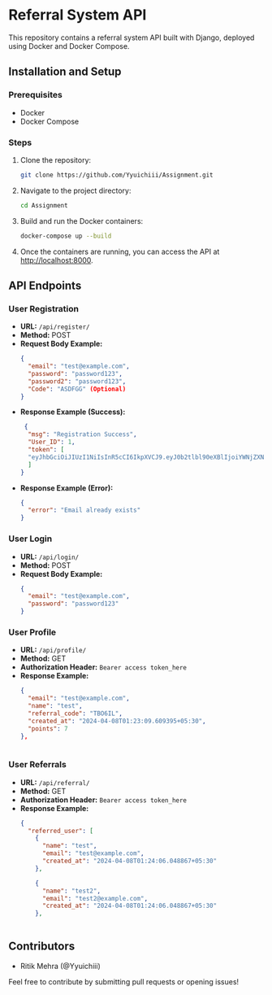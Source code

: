 # Referral System API

This repository contains a referral system API built with Django, deployed using Docker and Docker Compose.

## Installation and Setup

### Prerequisites
- Docker
- Docker Compose

### Steps
1. Clone the repository:
   ```bash
   git clone https://github.com/Yyuichiii/Assignment.git
   ```

2. Navigate to the project directory:
   ```bash
   cd Assignment
   ```

3. Build and run the Docker containers:
   ```bash
   docker-compose up --build
   ```

4. Once the containers are running, you can access the API at [http://localhost:8000](http://localhost:8000).

## API Endpoints

### User Registration
- **URL:** `/api/register/`
- **Method:** POST
- **Request Body Example:**
  ```json
  {
    "email": "test@example.com",
    "password": "password123",
    "password2": "password123",
    "Code": "ASDFGG" (Optional)
  }
  ```
- **Response Example (Success):**
  ```json
   {
    "msg": "Registration Success",
    "User_ID": 1,
    "token": [
    "eyJhbGciOiJIUzI1NiIsInR5cCI6IkpXVCJ9.eyJ0b2tlbl90eXBlIjoiYWNjZXNzIiwiZXhwIjoxNzEyNTIwMjY2LCJpYXQiOjE3MTI1MTk2NjYsImp0aSI6IjM3MTdlZmU0MWJmYTQxNDFhMjlkNmU3MzdmNDQwZGQ3IiwidXNlcl9pZCI6OH0.rJVrMt1n_WBDkU2he3V9rLBKZxb0NsHOXCiu4217c3o"
    ]
  }
  ```
- **Response Example (Error):**
  ```json
  {
    "error": "Email already exists"
  }
  ```

### User Login
- **URL:** `/api/login/`
- **Method:** POST
- **Request Body Example:**
  ```json
  {
    "email": "test@example.com",
    "password": "password123"
  }
  ```

### User Profile
- **URL:** `/api/profile/`
- **Method:** GET
- **Authorization Header:** `Bearer access token_here`
- **Response Example:**
  ```json
  {
    "email": "test@example.com",
    "name": "test",
    "referral_code": "TBO6IL",
    "created_at": "2024-04-08T01:23:09.609395+05:30",
    "points": 7
  },
      
  ```


### User Referrals
- **URL:** `/api/referral/`
- **Method:** GET
- **Authorization Header:** `Bearer access token_here`
- **Response Example:**
  ```json
  {
    "referred_user": [
      {
        "name": "test",
        "email": "test@example.com",
        "created_at": "2024-04-08T01:24:06.048867+05:30"
      },

      {
        "name": "test2",
        "email": "test2@example.com",
        "created_at": "2024-04-08T01:24:06.048867+05:30"
      },
      
  ```

## Contributors
- Ritik Mehra (@Yyuichiii)

Feel free to contribute by submitting pull requests or opening issues!
```
